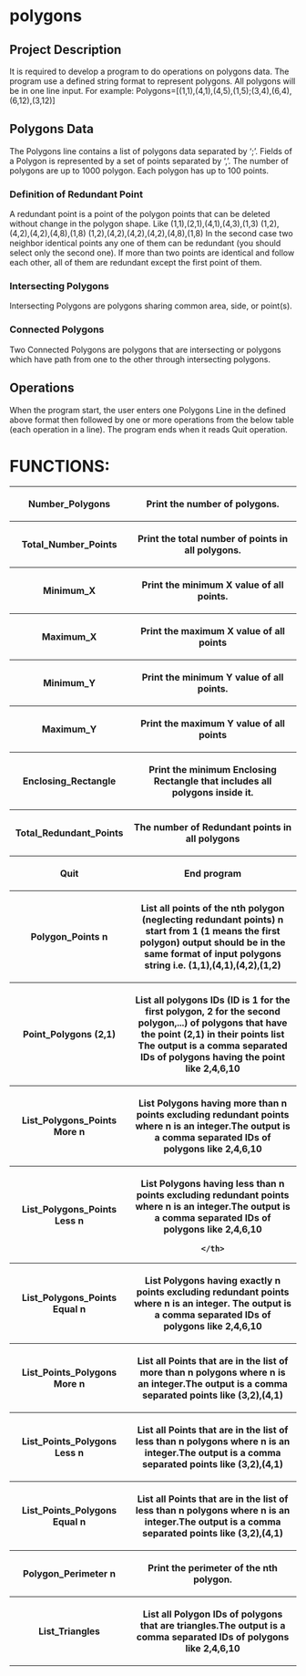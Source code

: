 # polygons
<h2>Project Description</h2>
<p>It is required to develop a program to do operations on polygons data. The program use a defined string format to represent polygons. All polygons will be in one line input. For example:
Polygons=[(1,1),(4,1),(4,5),(1,5);(3,4),(6,4),(6,12),(3,12)]</p>


<h2>Polygons Data</h2>
<p>The Polygons line contains a list of polygons data separated by ‘;’. Fields of a Polygon is represented by a set of points separated by ‘,’. The number of polygons are up to 1000 polygon. Each polygon has up to 100 points.</p>
<h3>Definition of Redundant Point</h3>
<p>A redundant point is a point of the polygon points that can be deleted without change in the polygon shape. Like 
(1,1),(2,1),(4,1),(4,3),(1,3)
(1,2),(4,2),(4,2),(4,8),(1,8)
(1,2),(4,2),(4,2),(4,2),(4,8),(1,8)
In the second case two neighbor identical points any one of them can be redundant (you should select only the second one). If more than two points are identical and follow each other, all of them are redundant except the first point of them.</p>
<h3>Intersecting Polygons</h3>
Intersecting Polygons are polygons sharing common area, side, or point(s).
<h3>Connected Polygons</h3>
Two Connected Polygons are polygons that are intersecting or polygons which have path from one to the other through intersecting polygons.
<h2>Operations</h2>
When the program start, the user enters one Polygons Line in the defined above format then followed by one or more operations from the below table (each operation in a line). The program ends when it reads Quit operation.
 
<h1>FUNCTIONS:</h1>
<table style="width:100%">
  <tr>
       <th><p align="center">
           Number_Polygons
        </p>
    </th>
        <th><p align="center">
          Print the number of polygons.
    </th>
  </tr>
  <tr>
       <th><p align="center">
           Total_Number_Points
        </p>
    </th>
        <th><p align="center">
          Print the total number of points in all polygons.
    </th>
  </tr>
  <tr>
       <th><p align="center">
          Minimum_X
        </p>
    </th>
        <th><p align="center">
         Print the minimum X value of all points.
    </th>
  </tr>
  <tr>
       <th><p align="center">
          Maximum_X
        </p>
    </th>
        <th><p align="center">
         Print the maximum X value of all points
    </th>
  </tr>
  <tr>
       <th><p align="center">
          Minimum_Y
        </p>
    </th>
        <th><p align="center">
          Print the minimum Y value of all points.
    </th>
  </tr>
  <tr>
       <th><p align="center">
          Maximum_Y
        </p>
    </th>
        <th><p align="center">
          Print the maximum Y value of all points
    </th>
  </tr>
  <tr>
       <th><p align="center">
          Enclosing_Rectangle
        </p>
    </th>
        <th><p align="center">
          Print the minimum Enclosing Rectangle that includes all polygons inside it.
    </th>
  </tr>
  <tr>
       <th><p align="center">
           Total_Redundant_Points
        </p>
    </th>
        <th><p align="center">
          The number of Redundant points in all polygons
    </th>
  </tr>
  <tr>
       <th><p align="center">
          Quit
        </p>
    </th>
        <th><p align="center">
          End program
    </th>
  </tr>
 
 <tr>
       <th><p align="center">
          Polygon_Points n
        </p>
    </th>
        <th><p align="center">
          List all points of the nth polygon (neglecting redundant points) n start from 1 (1 means the first polygon) output should be in the same format of input polygons string i.e. 
(1,1),(4,1),(4,2),(1,2)
    </th>
  </tr>
  <tr>
       <th><p align="center">
          Point_Polygons (2,1)
        </p>
    </th>
        <th><p align="center">
          List all polygons IDs (ID is 1 for the first polygon, 2 for the second polygon,...)  of polygons that have the point (2,1) in their points list 
The output is a comma separated IDs of polygons having the point like
2,4,6,10
    </th>
  </tr>
  <tr>
       <th><p align="center">
          List_Polygons_Points More n
        </p>
    </th>
        <th><p align="center">
          List Polygons having more than n points excluding redundant points where n is an integer.The output is a comma separated IDs of polygons like
2,4,6,10
    </th>
  </tr>
  <tr>
       <th><p align="center">
          List_Polygons_Points Less n
        </p>
    </th>
        <th><p align="center">
         List Polygons having less than n points excluding redundant points where n is an integer.The output is a comma separated IDs of polygons like
2,4,6,10

    </th>
  </tr>
  <tr>
       <th><p align="center">
          List_Polygons_Points Equal n
        </p>
    </th>
        <th><p align="center">
          List Polygons having exactly n points excluding redundant points where n is an integer.
The output is a comma separated IDs of polygons like
2,4,6,10
    </th>
  </tr>
  <tr>
       <th><p align="center">
          List_Points_Polygons More n
        </p>
    </th>
        <th><p align="center">
          List all Points that are in the list of more than n polygons where n is an integer.The output is a comma separated points like
(3,2),(4,1)
    </th>
  </tr>
  <tr>
       <th><p align="center">
          List_Points_Polygons Less n
        </p>
    </th>
        <th><p align="center">
          List all Points that are in the list of less than n polygons where n is an integer.The output is a comma separated points like
(3,2),(4,1)
    </th>
  </tr>
  <tr>
       <th><p align="center">
          List_Points_Polygons Equal n
        </p>
    </th>
        <th><p align="center">
          List all Points that are in the list of less than n polygons where n is an integer.The output is a comma separated points like
(3,2),(4,1)
    </th>
  </tr>
  <tr>
       <th><p align="center">
          Polygon_Perimeter n
        </p>
    </th>
        <th><p align="center">
          Print the perimeter of the nth polygon.
    </th>
  </tr>
  <tr>
       <th><p align="center">
          List_Triangles
        </p>
    </th>
        <th><p align="center">
          List all Polygon IDs of polygons that are triangles.The output is a comma separated IDs of polygons like
2,4,6,10
    </th>
  </tr>

